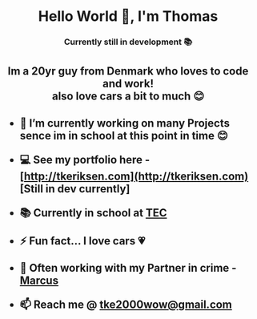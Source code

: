 <h1 align="center">Hello World 👋, I'm Thomas</h1>
<h3 align="center">Currently still in development 📚</h3>

<h2 align="center"> Im a 20yr guy from Denmark who loves to code and work!<br/> also love cars a bit to much 😊 <h2/>

- 🔭 I’m currently working on many Projects sence im in school at this point in time 😊

- 💻 See my portfolio here - [http://tkeriksen.com](http://tkeriksen.com) [Still in dev currently]

- 📚 Currently in school at [TEC](https://www.tec.dk)

- ⚡ Fun fact...  **I love cars 💗**

- 🤝 Often working with my Partner in crime - [Marcus](https://github.com/marcusmaczewski)

- 📫 Reach me @ **tke2000wow@gmail.com**
